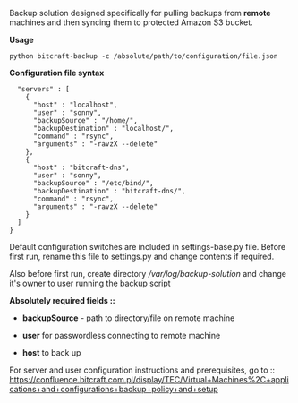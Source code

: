 Backup solution designed specifically for pulling backups from **remote** machines and then syncing them to protected Amazon S3 bucket.

**Usage**

`python bitcraft-backup -c /absolute/path/to/configuration/file.json`

**Configuration file syntax**

```json{
  "servers" : [
    {
      "host" : "localhost",
      "user" : "sonny",
      "backupSource" : "/home/",
      "backupDestination" : "localhost/",
      "command" : "rsync",
      "arguments" : "-ravzX --delete"
    },
    {
      "host" : "bitcraft-dns",
      "user" : "sonny",
      "backupSource" : "/etc/bind/",
      "backupDestination" : "bitcraft-dns/",
      "command" : "rsync",
      "arguments" : "-ravzX --delete"
    }
  ]
}
```

Default configuration switches are included in settings-base.py file. Before first run, rename this file to settings.py and change contents if required.

Also before first run, create directory _/var/log/backup-solution_ and change it's owner to user running the backup script

**Absolutely required fields ::**

- **backupSource** - path to directory/file on remote machine

- **user** for passwordless connecting to remote machine

- **host** to back up

For server and user configuration instructions and prerequisites, go to ::
https://confluence.bitcraft.com.pl/display/TEC/Virtual+Machines%2C+applications+and+configurations+backup+policy+and+setup
